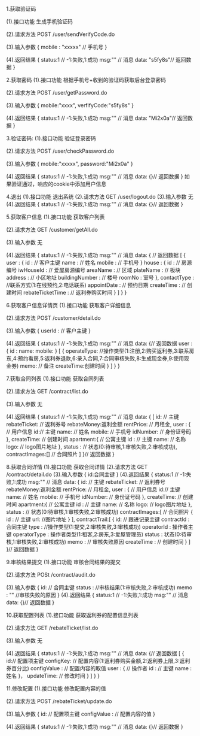 1.获取验证码

(1).接口功能
生成手机验证码

(2).请求方法
POST /user/sendVerifyCode.do

(3).输入参数
{
	mobile : "xxxxx" // 手机号
}

(4).返回结果
{
	status:1 // -1:失败,1:成功
	msg:"" // 消息
	data: "s5fy8s"// 返回数据
}


2.获取密码
(1).接口功能
根据手机号+收到的验证码获取后台登录密码

(2).请求方法
POST /user/getPassword.do

(3).输入参数
{
	mobile:"xxxx",
	verfifyCode:"s5fy8s"
}

(4).返回结果
{
	status:1 // -1:失败,1:成功
	msg:"" // 消息
	data: "Mi2x0a"// 返回数据
}


3.验证密码:
(1).接口功能
验证登录密码

(2).请求方法
POST /user/checkPassword.do

(3).输入参数
{
	mobile:"xxxxx",
	password:"Mi2x0a"
}

(4).返回结果
{
	status:1 // -1:失败,1:成功
	msg:"" // 消息
	data: {}// 返回数据
}
如果验证通过，响应的cookie中添加用户信息

4.退出
(1).接口功能
退出系统
(2).请求方法
GET /user/logout.do
(3).输入参数
无
(4).返回结果
{
	status:1 // -1:失败,1:成功
	msg:"" // 消息
	data: {}// 返回数据
}


5.获取客户信息
(1).接口功能
获取客户列表

(2).请求方法
GET /customer/getAll.do

(3).输入参数
无

(4).返回结果
{
	status:1 // -1:失败,1:成功
	msg:"" // 消息
	data: { // 返回数据
		[
			{
				user : {
					id : // 客户主键
					name : // 姓名
					mobile : // 手机号
				}
				house : {
					id : // 房源编号
					iwHouseId : // 爱屋房源编号
					areaName : // 区域
					plateName : // 板块
					address : // 小区地址
					buildingNumber : // 楼号
					roomNo : 室号
				},
				contactType : //联系方式(1:在线预约,2:电话联系)
				appointDate : // 预约日期
				createTime : // 创建时间
				rebateTicketTime : // 返利券购买时间
			}
		]
	}
}

6.获取客户信息详情页
(1).接口功能
获取客户详细信息

(2).请求方法
POST /customer/detail.do

(3).输入参数
{
	userId : // 客户主键
}

(4).返回结果
{
	status:1 // -1:失败,1:成功
	msg:"" // 消息
	data: {// 返回数据
		user : {
			id : 
			name:
			mobile:
		}
		[
			{
				operateType: //操作类型(1:注册,2:购买返利券,3:联系房东,4:预约看房,5:返利券退款,6:录入合同,7:合同审核失败,8:生成现金券,9:使用现金券)
				memo: // 备注
				createTime:创建时间
			}
		]
	}
}

7.获取合同列表
(1).接口功能
获取合同列表

(2).请求方法
GET /contract/list.do

(3).输入参数
无

(4).返回结果
{
	status:1 // -1:失败,1:成功
	msg:"" // 消息
	data: {
		[
			id: // 主键
			rebateTicket: // 返利券号
			rebateMoney:返利金额
			rentPrice: // 月租金,
			user : { // 用户信息
				id:// 主键
				name: // 姓名
				mobile: // 手机号
				idNumber: // 身份证号码
			},
			createTime: // 创建时间
			apartment:{ // 公寓主键
				id : // 主键
				name: // 名称
				logo: // logo图片地址
			},
			status : // 状态(0:待审核,1:审核失败,2:审核成功),
			contractImages:[] // 合同照片
		]
	}// 返回数据
}


8.获取合同详情
(1).接口功能
获取合同详情
(2).请求方法
GET /contract/detail.do
(3).输入参数
{
	id:合同主键
}
(4).返回结果
{
	status:1 // -1:失败,1:成功
	msg:"" // 消息
	data: {
		id: // 主键
		rebateTicket: // 返利券号
		rebateMoney:返利金额
		rentPrice: // 月租金,
		user : { // 用户信息
			id:// 主键
			name: // 姓名
			mobile: // 手机号
			idNumber: // 身份证号码
		},
		createTime: // 创建时间
		apartment:{ // 公寓主键
			id : // 主键
			name: // 名称
			logo: // logo图片地址
		},
		status : // 状态(0:待审核,1:审核失败,2:审核成功)
		contractImages:[ // 合同照片
			{
				id : // 主键
				url: //图片地址
			}
		],
		contractTrail:[
			{
				id: // 跟进记录主键
				contractId : 合同主键
				type : //操作类型(1:提交,2:审核失败,3:审核成功)
				operatorId : 操作者主键
				operatorType : 操作者类型(1:租客,2:房东,3:爱屋管理员)
				status : 状态(0:待审核,1:审核失败,2:审核成功)
				memo : // 审核失败原因
				createTime : // 创建时间
			}
		]
	}// 返回数据
}

9.审核结果提交
(1).接口功能
审核合同结果的提交

(2).请求方法
POSt /contract/audit.do

(3).输入参数
{
	id: // 合同主键
	status : //审核结果(1:审核失败,2:审核成功)
	memo : "" //审核失败的原因
}
(4).返回结果
{
	status:1 // -1:失败,1:成功
	msg:"" // 消息
	data: {}// 返回数据
}

10.获取配置列表
(1).接口功能
获取返利券的配置信息列表

(2).请求方法
GET /rebateTicket/list.do

(3).输入参数
无

(4).返回结果
{
	status:1 // -1:失败,1:成功
	msg:"" // 消息
	data: {// 返回数据
		[
			{
				id:// 配置项主键
				configKey: // 配置内容(1:返利券购买金额,2:返利券上限,3:返利券百分比)
				configValue : // 配置内容的取值
				user : { // 操作者
					id : // 主键
					name : 姓名
				}，
				updateTime: // 修改时间
			}
		]
	}
}


11.修改配置
(1).接口功能
修改配置内容的值

(2).请求方法
POST /rebateTicket/update.do

(3).输入参数
{
	id: // 配置项主键
	configValue : // 配置内容的值
}

(4).返回结果
{
	status:1 // -1:失败,1:成功
	msg:"" // 消息
	data: {}// 返回数据
}